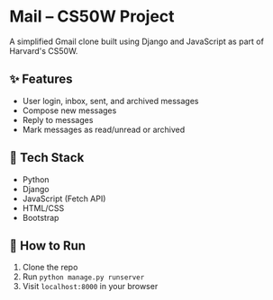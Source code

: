 # Mail – CS50W Project

A simplified Gmail clone built using Django and JavaScript as part of Harvard's CS50W.

## ✨ Features
- User login, inbox, sent, and archived messages
- Compose new messages
- Reply to messages
- Mark messages as read/unread or archived

## 🔧 Tech Stack
- Python
- Django
- JavaScript (Fetch API)
- HTML/CSS
- Bootstrap

## 🚀 How to Run
1. Clone the repo
2. Run `python manage.py runserver`
3. Visit `localhost:8000` in your browser
